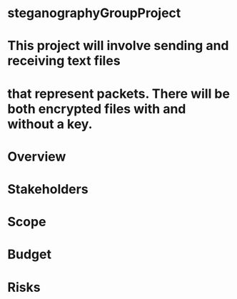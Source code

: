 # steganographyGroupProject
# This project will involve sending and receiving text files
# that represent packets. There will be both encrypted files with and without a key. 
# 
# Overview
#
# Stakeholders
#
# Scope
# 
# Budget
#
# Risks
